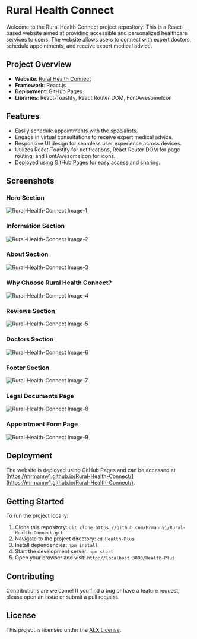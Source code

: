 # Rural Health Connect

Welcome to the Rural Health Connect project repository! This is a React-based website aimed at providing accessible and personalized healthcare services to users. The website allows users to connect with expert doctors, schedule appointments, and receive expert medical advice.

## Project Overview

- **Website**: [Rural Health Connect](https://mrmanny1.github.io/Rural-Health-Connect/ "Rural Health Connect")
- **Framework**: React.js
- **Deployment**: GitHub Pages
- **Libraries**: React-Toastify, React Router DOM, FontAwesomeIcon

## Features

- Easily schedule appointments with the specialists.
- Engage in virtual consultations to receive expert medical advice.
- Responsive UI design for seamless user experience across devices.
- Utilizes React-Toastify for notifications, React Router DOM for page routing, and FontAwesomeIcon for icons.
- Deployed using GitHub Pages for easy access and sharing.

## Screenshots

### Hero Section

![Rural-Health-Connect Image-1](https://i.postimg.cc/0Q4839KN/Rural-Health-Connect-Image1.png)

### Information Section

![Rural-Health-Connect Image-2](https://i.postimg.cc/zvRJY4TF/Rural-Health-Connect-Image2.png)

### About Section

![Rural-Health-Connect Image-3](https://i.postimg.cc/8zGrwbV0/Rural-Health-Connect-Image3.png)

### Why Choose Rural Health Connect?

![Rural-Health-Connect Image-4](https://i.postimg.cc/fknMz5Kn/Rural-Health-Connect-Image4.png)

### Reviews Section

![Rural-Health-Connect Image-5](https://i.postimg.cc/xjkHdCRt/Rural-Health-Connect-Image5.png)

### Doctors Section

![Rural-Health-Connect Image-6](https://i.postimg.cc/8PM6h0xv/Rural-Health-Connect-Image6.png)

### Footer Section

![Rural-Health-Connect Image-7](https://i.postimg.cc/sftWGrHy/Rural-Health-Connect-Image7.png)

### Legal Documents Page

![Rural-Health-Connect Image-8](https://i.postimg.cc/FKskXszb/Rural-Health-Connect-Image8.png)

### Appointment Form Page

![Rural-Health-Connect Image-9](https://i.postimg.cc/2SxLtBk8/Rural-Health-Connect-Image9.png)

## Deployment

The website is deployed using GitHub Pages and can be accessed at [https://mrmanny1.github.io/Rural-Health-Connect/](https://mrmanny1.github.io/Rural-Health-Connect/).

## Getting Started

To run the project locally:

1. Clone this repository: `git clone https://github.com/Mrmanny1/Rural-Health-Connect.git`
2. Navigate to the project directory: `cd Health-Plus`
3. Install dependencies: `npm install`
4. Start the development server: `npm start`
5. Open your browser and visit: `http://localhost:3000/Health-Plus`

## Contributing

Contributions are welcome! If you find a bug or have a feature request, please open an issue or submit a pull request.

## License

This project is licensed under the [ALX License](./LICENSE "Project LICENSE").

